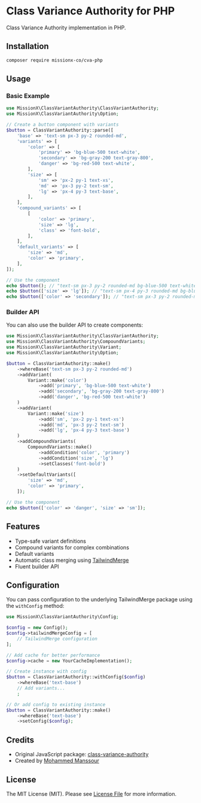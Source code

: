 # Class Variance Authority for PHP

Class Variance Authority implementation in PHP.

## Installation

```bash
composer require missionx-co/cva-php
```

## Usage

### Basic Example

```php
use MissionX\ClassVariantAuthority\ClassVariantAuthority;
use MissionX\ClassVariantAuthority\Option;

// Create a button component with variants
$button = ClassVariantAuthority::parse([
    'base' => 'text-sm px-3 py-2 rounded-md',
    'variants' => [
        'color' => [
            'primary' => 'bg-blue-500 text-white',
            'secondary' => 'bg-gray-200 text-gray-800',
            'danger' => 'bg-red-500 text-white',
        ],
        'size' => [
            'sm' => 'px-2 py-1 text-xs',
            'md' => 'px-3 py-2 text-sm',
            'lg' => 'px-4 py-3 text-base',
        ],
    ],
    'compound_variants' => [
        [
            'color' => 'primary',
            'size' => 'lg',
            'class' => 'font-bold',
        ],
    ],
    'default_variants' => [
        'size' => 'md',
        'color' => 'primary',
    ],
]);

// Use the component
echo $button(); // "text-sm px-3 py-2 rounded-md bg-blue-500 text-white"
echo $button(['size' => 'lg']); // "text-sm px-4 py-3 rounded-md bg-blue-500 text-white text-base font-bold"
echo $button(['color' => 'secondary']); // "text-sm px-3 py-2 rounded-md bg-gray-200 text-gray-800"
```

### Builder API

You can also use the builder API to create components:

```php
use MissionX\ClassVariantAuthority\ClassVariantAuthority;
use MissionX\ClassVariantAuthority\CompoundVariants;
use MissionX\ClassVariantAuthority\Variant;
use MissionX\ClassVariantAuthority\Option;

$button = ClassVariantAuthority::make()
    ->whereBase('text-sm px-3 py-2 rounded-md')
    ->addVariant(
        Variant::make('color')
            ->add('primary', 'bg-blue-500 text-white')
            ->add('secondary', 'bg-gray-200 text-gray-800')
            ->add('danger', 'bg-red-500 text-white')
    )
    ->addVariant(
        Variant::make('size')
            ->add('sm', 'px-2 py-1 text-xs')
            ->add('md', 'px-3 py-2 text-sm')
            ->add('lg', 'px-4 py-3 text-base')
    )
    ->addCompoundVariants(
        CompoundVariants::make()
            ->addCondition('color', 'primary')
            ->addCondition('size', 'lg')
            ->setClasses('font-bold')
    )
    ->setDefaultVariants([
        'size' => 'md',
        'color' => 'primary',
    ]);

// Use the component
echo $button(['color' => 'danger', 'size' => 'sm']);
```

## Features

-   Type-safe variant definitions
-   Compound variants for complex combinations
-   Default variants
-   Automatic class merging using [TailwindMerge](https://github.com/gehrisandro/tailwind-merge-php)
-   Fluent builder API

## Configuration

You can pass configuration to the underlying TailwindMerge package using the `withConfig` method:

```php
use MissionX\ClassVariantAuthority\Config;

$config = new Config();
$config->tailwindMergeConfig = [
    // TailwindMerge configuration
];

// Add cache for better performance
$config->cache = new YourCacheImplementation();

// Create instance with config
$button = ClassVariantAuthority::withConfig($config)
    ->whereBase('text-base')
    // Add variants...
    ;

// Or add config to existing instance
$button = ClassVariantAuthority::make()
    ->whereBase('text-base')
    ->setConfig($config);
```

## Credits

-   Original JavaScript package: [class-variance-authority](https://www.npmjs.com/package/class-variance-authority)
-   Created by [Mohammed Manssour](https://github.com/mohammedmanssour)

## License

The MIT License (MIT). Please see [License File](LICENSE.md) for more information.
